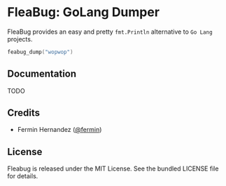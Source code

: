 FleaBug: GoLang Dumper
=========================

FleaBug provides an easy and pretty `fmt.Println` alternative to `Go Lang` projects. 

```go
feabug_dump("wopwop")
````

## Documentation
TODO

## Credits

* Fermin Hernandez ([@fermin](https://www.linkedin.com/in/ferminhdez/))

## License

Fleabug is released under the MIT License. See the bundled LICENSE file for details.